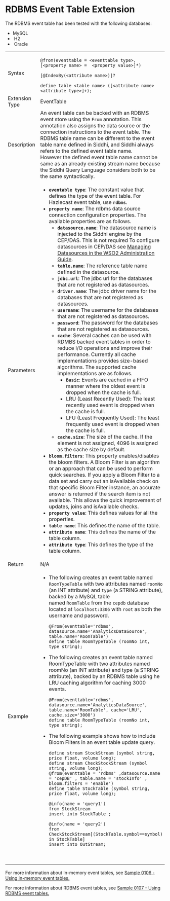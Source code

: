 # RDBMS Event Table Extension

The RDBMS event table has been tested with the following databases: 

-   MySQL
-    H2
-    Oracle

<table>
<colgroup>
<col style="width: 50%" />
<col style="width: 50%" />
</colgroup>
<tbody>
<tr class="odd">
<td>Syntax</td>
<td><p><code>@from(eventtable = &lt;eventtable type&gt;, [&lt;property name&gt; =  &lt;property value&gt;]*)</code></p>
<p><code>[@IndexBy(&lt;attribute name&gt;)]?</code></p>
<code>define table &lt;table name&gt; ([&lt;attribute name&gt; &lt;attribute type&gt;]+);</code></td>
</tr>
<tr class="even">
<td>Extension Type</td>
<td>EventTable</td>
</tr>
<tr class="odd">
<td>Description</td>
<td>An event table can be backed with an RDBMS event store using the <code>From</code> annotation. This annotation also assigns the data source or the connection instructions to the event table. The RDBMS table name can be different to the event table name defined in Siddhi, and Siddhi always refers to the defined event table name. However the defined event table name cannot be same as an already existing stream name because the Siddhi Query Language considers both to be the same syntactically. </td>
</tr>
<tr class="even">
<td>Parameters</td>
<td><ul>
<li><strong><code>eventable type</code></strong>: The constant value that defines the type of the event table. For Hazlecast event table, use <strong><code>rdbms</code></strong>.</li>
<li><strong><code>property name</code></strong>: The rdbms data source connection configuration properties. The available properties are as follows.
<ul>
<li><strong><code>datasource.name</code></strong>: The datasource name is injected to the Siddhi engine by the CEP/DAS. This is not required To configure datasources in CEP/DAS see <a href="https://docs.wso2.com/display/ADMIN44x/Managing+Datasources">Managing Datasources in the WSO2 Administration Guide</a>.</li>
<li><strong><code>table.name</code></strong>: The reference table name defined in the datasource.</li>
<li><strong><code>jdbc.url</code></strong>: The jdbc url for the databases that are not registered as datasources.</li>
<li><strong><code>driver.name</code></strong>: The jdbc driver name for the databases that are not registered as datasources.</li>
<li><strong><code>username</code></strong>: The username for the databases that are not registered as datasources.</li>
<li><strong><code>password</code></strong>: The password for the databases that are not registered as datasources.</li>
<li><strong><code>cache</code></strong>: Several caches can be used with RDMBS backed event tables in order to reduce I/O operations and improve their performance. Currently all cache implementations provides size-based algorithms. The supported cache implementations are as follows.
<ul>
<li><strong><code>Basic</code></strong>: Events are cached in a FIFO manner where the oldest event is dropped when the cache is full.</li>
<li>LRU (Least Recently Used): The least recently used event is dropped when the cache is full.</li>
<li>LFU (Least Frequently Used): The least frequently used event is dropped when the cache is full.</li>
</ul></li>
<li><strong><code>cache.size</code></strong>: The size of the cache. If the element is not assigned, 4096 is assigned as the cache size by default.</li>
</ul></li>
<li><strong><code>bloom.filters</code></strong>: This property enables/disables the bloom filters. A Bloom Filter is an algorithm or an approach that can be used to perform quick searches. If you apply a Bloom Filter to a data set and carry out an isAvailable check on that specific Bloom Filter instance, an accurate answer is returned if the search item is not available. This allows the quick improvement of updates, joins and isAvailable checks.</li>
<li><strong><code>property value</code></strong>: This defines values for all the properties.</li>
<li><strong><code>table name</code></strong>: This defines the name of the table.</li>
<li><strong><code>attribute name</code></strong>: This defines the name of the table column.</li>
<li><strong><code>attribute type</code></strong>: This defines the type of the table column.</li>
</ul></td>
</tr>
<tr class="odd">
<td>Return</td>
<td>N/A</td>
</tr>
<tr class="even">
<td>Example</td>
<td><ul>
<li><p>The following creates an event table named <code>RoomTypeTable</code> with two attributes named <code>roomNo</code> (an INT attribute) and <code>type</code> (a STRING attribute), backed by a MySQL table named <code>RoomTable</code> from the <code>cepdb</code> database located at <code>localhost:3306</code> with <code>root</code> as both the username and password.</p>
<div class="code panel pdl" style="border-width: 1px;">
<div class="codeContent panelContent pdl">
<div class="sourceCode" id="cb1" data-syntaxhighlighter-params="brush: sql; gutter: true; theme: Confluence" data-theme="Confluence" style="brush: sql; gutter: true; theme: Confluence"><pre class="sourceCode sql"><code class="sourceCode sql"><a class="sourceLine" id="cb1-1" title="1"><span class="ot">@From(eventtable=&#39;rdbms&#39;, datasource.name=&#39;AnalyticsDataSource&#39;, table.name=&#39;RoomTable&#39;)</span></a>
<a class="sourceLine" id="cb1-2" title="2">define <span class="kw">table</span> RoomTypeTable (roomNo <span class="dt">int</span>, <span class="kw">type</span> string);</a></code></pre></div>
</div>
</div></li>
<li><p>The following creates an event table named RoomTypeTable with two attributes named roomNo (an INT attribute) and type (a STRING attribute), backed by an RDBMS table using he LRU caching algorithm for caching 3000 events. </p>
<div class="code panel pdl" style="border-width: 1px;">
<div class="codeContent panelContent pdl">
<div class="sourceCode" id="cb2" data-syntaxhighlighter-params="brush: sql; gutter: false; theme: Confluence" data-theme="Confluence" style="brush: sql; gutter: false; theme: Confluence"><pre class="sourceCode sql"><code class="sourceCode sql"><a class="sourceLine" id="cb2-1" title="1"><span class="ot">@From(eventtable=&#39;rdbms&#39;, datasource.name=&#39;AnalyticsDataSource&#39;, table.name=&#39;RoomTable&#39;, cache=&#39;LRU&#39;, cache.size=&#39;3000&#39;)</span></a>
<a class="sourceLine" id="cb2-2" title="2">define <span class="kw">table</span> RoomTypeTable (roomNo <span class="dt">int</span>, <span class="kw">type</span> string);</a></code></pre></div>
</div>
</div></li>
<li><p>The following example shows how to include Bloom Filters in an event table update query.</p>
<div class="code panel pdl" style="border-width: 1px;">
<div class="codeContent panelContent pdl">
<div class="sourceCode" id="cb3" data-syntaxhighlighter-params="brush: sql; gutter: false; theme: Confluence" data-theme="Confluence" style="brush: sql; gutter: false; theme: Confluence"><pre class="sourceCode sql"><code class="sourceCode sql"><a class="sourceLine" id="cb3-1" title="1">define stream StockStream (symbol string, price <span class="dt">float</span>, volume <span class="dt">long</span>);</a>
<a class="sourceLine" id="cb3-2" title="2">define stream CheckStockStream (symbol string, volume <span class="dt">long</span>);</a>
<a class="sourceLine" id="cb3-3" title="3"><span class="ot">@from(eventtable = &#39;rdbms&#39; ,datasource.name = &#39;cepDB&#39; , table.name = &#39;stockInfo&#39; , bloom.filters = &#39;enable&#39;)</span></a>
<a class="sourceLine" id="cb3-4" title="4">define <span class="kw">table</span> StockTable (symbol string, price <span class="dt">float</span>, volume <span class="dt">long</span>);</a>
<a class="sourceLine" id="cb3-5" title="5">  </a>
<a class="sourceLine" id="cb3-6" title="6"><span class="ot">@info(name = &#39;query1&#39;)</span></a>
<a class="sourceLine" id="cb3-7" title="7"><span class="kw">from</span> StockStream</a>
<a class="sourceLine" id="cb3-8" title="8"><span class="kw">insert</span> <span class="kw">into</span> StockTable ;</a>
<a class="sourceLine" id="cb3-9" title="9">  </a>
<a class="sourceLine" id="cb3-10" title="10"><span class="ot">@info(name = &#39;query2&#39;)</span></a>
<a class="sourceLine" id="cb3-11" title="11"><span class="kw">from</span> CheckStockStream[(StockTable.symbol<span class="op">==</span>symbol) <span class="kw">in</span> StockTable]</a>
<a class="sourceLine" id="cb3-12" title="12"><span class="kw">insert</span> <span class="kw">into</span> OutStream;</a></code></pre></div>
</div>
</div>
<p> </p>
<div>

</div></li>
</ul></td>
</tr>
</tbody>
</table>

For more information about In-memory event tables, see [Sample 0106 -
Using in-memory event
tables](http://docs.wso2.com/complex-event-processor/Sample%200107%20-%20Using%20RDBMS%20event%20tables)[.](https://docs.wso2.com/display/CEP400/Sample+0106+-+Using+in-memory+event+tables)

For more information about RDBMS event tables, see [Sample 0107 - Using
RDBMS event
tables](http://docs.wso2.com/complex-event-processor/Sample%200107%20-%20Using%20RDBMS%20event%20tables)[.](https://docs.wso2.com/display/CEP400/Sample+0107+-+Using+RDBMS+event+tables)
